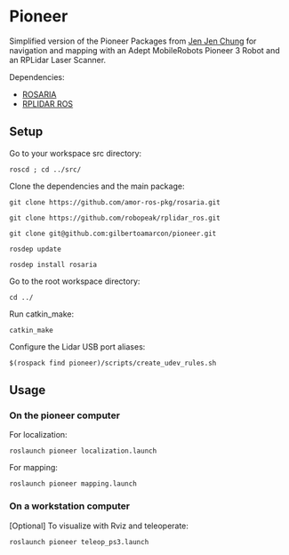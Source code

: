 # Pioneer #



Simplified version of the Pioneer Packages from [Jen Jen Chung](https://github.com/JenJenChung) for navigation and mapping with an Adept MobileRobots Pioneer 3 Robot and an RPLidar Laser Scanner.

Dependencies: 
* [ROSARIA](http://wiki.ros.org/ROSARIA)
* [RPLIDAR ROS](http://wiki.ros.org/rplidar)



## Setup ##

Go to your workspace src directory:

```roscd ; cd ../src/```

Clone the dependencies and the main package:

```git clone https://github.com/amor-ros-pkg/rosaria.git```

```git clone https://github.com/robopeak/rplidar_ros.git```

```git clone git@github.com:gilbertoamarcon/pioneer.git```

```rosdep update```

```rosdep install rosaria```

Go to the root workspace directory:

```cd ../ ```

Run catkin_make:

```catkin_make ```

Configure the Lidar USB port aliases:

```$(rospack find pioneer)/scripts/create_udev_rules.sh```


## Usage ##


### On the pioneer computer ###

For localization:

```roslaunch pioneer localization.launch```

For mapping:

```roslaunch pioneer mapping.launch```


### On a workstation computer ###

[Optional] To visualize with Rviz and teleoperate:

```roslaunch pioneer teleop_ps3.launch```




